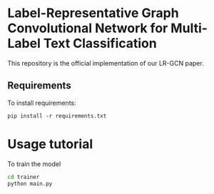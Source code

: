 # Label-Representative Graph Convolutional Network for Multi-Label Text Classification

This repository is the official implementation of our LR-GCN paper.

## Requirements

To install requirements:

```setup
pip install -r requirements.txt
```

# Usage tutorial

To train the model
```bash
cd trainer
python main.py
```